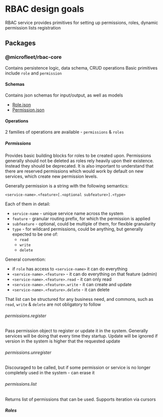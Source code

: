 # RBAC design goals

RBAC service provides primitives for setting up permissions, roles, dynamic permission
lists registration

## Packages

### @microfleet/rbac-core

Contains persistence logic, data schema, CRUD operations
Basic primitives include `role` and `permission`

#### Schemas

Contains json schemas for input/output, as well as models

* [Role.json](../packages/rbac-core/schemas/Role.json)
* [Permission.json](../packages/rbac-core/schemas/Permission.json)

#### Operations

2 families of operations are available - `permissions` & `roles`

##### Permissions

Provides basic building blocks for roles to be created upon.
Permissions generally should not be deleted as roles rely heavily upon
their existence. Instead they should be deprecated. It is also important
to understand that there are reserved permissions which would work by default
on new services, which create new permission levels.

Generally permission is a string with the following semantics:

`<service-name>.<feature>[.<optional subfeature>].<type>`

Each of them in detail:

* `service-name` - unique service name across the system
* `feature` - granular routing prefix, for which the permission is applied
* `subfeature` - optional, could be multiple of them, for flexible granularity
* `type` - for wildcard permissions, could be anything, but generally expected to be one of:
  * `read`
  * `write`
  * `delete`

General convention:

* if `role` has access to `<service-name>` it can do everything
* `<service-name>.<feature>` - it can do everything on that feature (admin)
* `<service-name>.<feature>.read` - it can only read
* `<service-name>.<feature>.write` - it can create and update
* `<service-name>.<feature>.delete` - it can delete

That list can be structured for any business need, and commons, such as `read`, `write` & `delete` are
not obligatory to follow

###### permissions.register

Pass permission object to register or update it in the system. Generally services will be doing
that every time they startup. Update will be ignored if version in the system is higher that the
requested update

###### permissions.unregister

Discouraged to be called, but if some permission or service is no longer completely used in the system - can erase it

###### permissions.list

Returns list of permissions that can be used. Supports iteration via cursors

##### Roles

